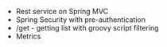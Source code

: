 - Rest service on Spring MVC
- Spring Security with pre-authentication
- /get - getting list with groovy script filtering
- Metrics
